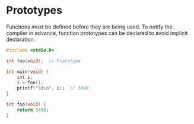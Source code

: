 # Prototypes

Functions must be defined before they are being used. To notify the compiler in
advance, function prototypes can be declared to avoid implicit declaration.

```c
#include <stdio.h>

int foo(void);  // Prototype

int main(void) {
    int i;
    i = foo();
    printf("%d\n", i);  // 3490
}

int foo(void) {
    return 3490;
}
```
